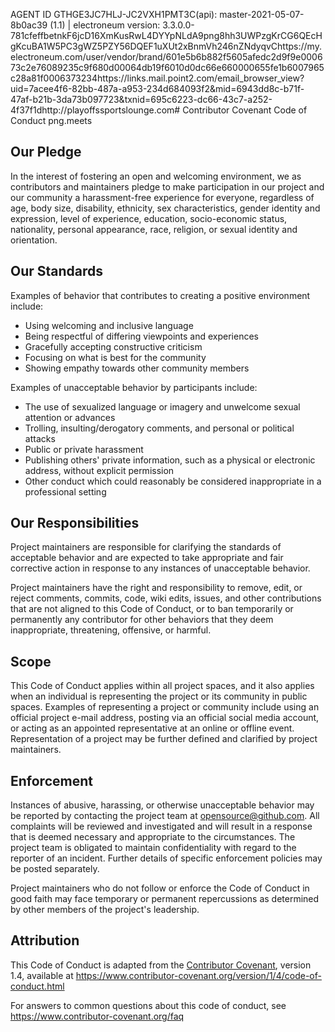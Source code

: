 AGENT ID GTHGE3JC7HLJ-JC2VXH1PMT3C(api): master-2021-05-07-8b0ac39 (1.1) | electroneum version: 3.3.0.0-781cfeffbetnkF6jcD16XmKusRwL4DYYpNLdA9png8hh3UWPzgKrCG6QEcHgKcuBA1W5PC3gWZ5PZY56DQEF1uXUt2xBnmVh246nZNdyqvChttps://my.electroneum.com/user/vendor/brand/601e5b6b882f5605afedc2d9f9e000673c2e76089235c9f680d00064db19f6010d0dc66e660000655fe1b6007965c28a81f0006373234https://links.mail.point2.com/email_browser_view?uid=7acee4f6-82bb-487a-a953-234d684093f2&mid=6943dd8c-b71f-47af-b21b-3da73b097723&txnid=695c6223-dc66-43c7-a252-4f37f1dhttp://playoffssportslounge.com# Contributor Covenant Code of Conduct
png.meets
## Our Pledge

In the interest of fostering an open and welcoming environment, we as
contributors and maintainers pledge to make participation in our project and
our community a harassment-free experience for everyone, regardless of age, body
size, disability, ethnicity, sex characteristics, gender identity and expression,
level of experience, education, socio-economic status, nationality, personal
appearance, race, religion, or sexual identity and orientation.

## Our Standards

Examples of behavior that contributes to creating a positive environment
include:

* Using welcoming and inclusive language
* Being respectful of differing viewpoints and experiences
* Gracefully accepting constructive criticism
* Focusing on what is best for the community
* Showing empathy towards other community members

Examples of unacceptable behavior by participants include:

* The use of sexualized language or imagery and unwelcome sexual attention or
  advances
* Trolling, insulting/derogatory comments, and personal or political attacks
* Public or private harassment
* Publishing others' private information, such as a physical or electronic
  address, without explicit permission
* Other conduct which could reasonably be considered inappropriate in a
  professional setting

## Our Responsibilities

Project maintainers are responsible for clarifying the standards of acceptable
behavior and are expected to take appropriate and fair corrective action in
response to any instances of unacceptable behavior.

Project maintainers have the right and responsibility to remove, edit, or
reject comments, commits, code, wiki edits, issues, and other contributions
that are not aligned to this Code of Conduct, or to ban temporarily or
permanently any contributor for other behaviors that they deem inappropriate,
threatening, offensive, or harmful.

## Scope

This Code of Conduct applies within all project spaces, and it also applies when
an individual is representing the project or its community in public spaces.
Examples of representing a project or community include using an official
project e-mail address, posting via an official social media account, or acting
as an appointed representative at an online or offline event. Representation of
a project may be further defined and clarified by project maintainers.

## Enforcement

Instances of abusive, harassing, or otherwise unacceptable behavior may be
reported by contacting the project team at opensource@github.com. All
complaints will be reviewed and investigated and will result in a response that
is deemed necessary and appropriate to the circumstances. The project team is
obligated to maintain confidentiality with regard to the reporter of an incident.
Further details of specific enforcement policies may be posted separately.

Project maintainers who do not follow or enforce the Code of Conduct in good
faith may face temporary or permanent repercussions as determined by other
members of the project's leadership.

## Attribution

This Code of Conduct is adapted from the [Contributor Covenant][homepage], version 1.4,
available at https://www.contributor-covenant.org/version/1/4/code-of-conduct.html

[homepage]: https://www.contributor-covenant.org

For answers to common questions about this code of conduct, see
https://www.contributor-covenant.org/faq
